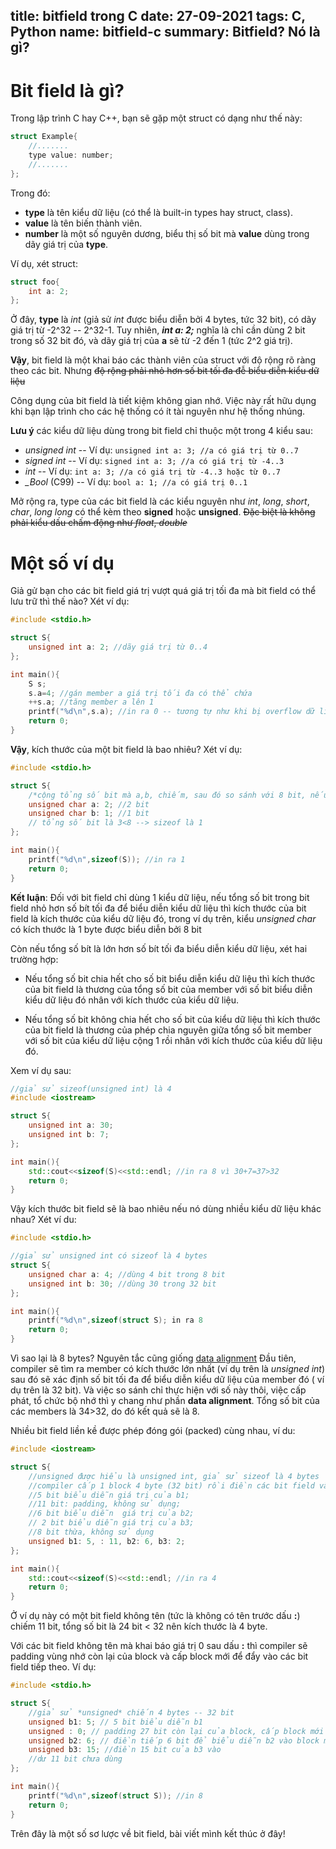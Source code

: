 title: bitfield trong C
date: 27-09-2021
tags: C, Python
name: bitfield-c
summary: Bitfield? Nó là gì?
-----------------



# Bit field là gì?

Trong lập trình C hay C++, bạn sẽ gặp một struct có dạng như thế này:

```c
struct Example{
    //.......
    type value: number;
    //.......
};
```

Trong đó:
* **type** là tên kiểu dữ liệu (có thể là built-in types hay struct, class).
* **value** là tên biến thành viên.
* **number** là một số nguyên dương, biểu thị số bit mà **value** dùng trong dãy giá trị của **type**.

Ví dụ, xét struct:

```c
struct foo{
    int a: 2;
};
```

Ở đây, **type** là *int* (giả sử *int* được biểu diễn bởi 4 bytes, tức 32 bit), có dãy giá trị từ -2^32 -- 2^32-1. Tuy nhiên, ***int a: 2;*** nghĩa là chỉ cần dùng 2 bit trong số 32 bit đó, và dãy giá trị của **a** sẽ từ -2 đến 1 (tức 2^2 giá trị).

**Vậy**, bit field là một khai báo các thành viên của struct  với độ rộng rõ ràng theo các bit. Nhưng ~~độ rộng phải nhỏ hơn số bit tối đa đễ biểu diễn kiểu dữ liệu~~

Công dụng của bit field là tiết kiệm không gian nhớ. Việc này rất hữu dụng khi bạn lập trình cho các hệ thống có ít tài nguyên như hệ thống nhúng.

**Lưu ý** các kiểu dữ liệu dùng trong bit field chỉ thuộc một trong 4 kiểu sau:

* *unsigned int* -- Ví dụ:  `unsigned int a: 3; //a có giá trị từ 0..7`
* *signed int* -- Ví dụ: `signed int a: 3; //a có giá trị từ -4..3`
* *int* -- Ví dụ: `int a: 3; //a có giá trị từ -4..3 hoặc từ 0..7`
* *_Bool* (C99) -- Ví dụ: `bool a: 1; //a có giá trị 0..1`

Mở rộng ra, type của các bit field là các kiểu nguyên như *int*, *long*, *short*, *char*, *long long* có thể kèm theo **signed** hoặc **unsigned**. ~~Đặc biệt là không phải kiểu dấu chấm động như *float*, *double*~~ 

# Một số ví dụ

Giả gử bạn cho các bit field giá trị vượt quá giá trị tối đa mà bit field có thể lưu trữ thì thế nào? Xét ví dụ:

```c
#include <stdio.h>

struct S{
    unsigned int a: 2; //dãy giá trị từ 0..4
};

int main(){
    S s;
    s.a=4; //gán member a giá trị tối đa có thể chứa
    ++s.a; //tăng member a lên 1
    printf("%d\n",s.a); //in ra 0 -- tương tự như khi bị overflow dữ liệu
    return 0;
}
```

**Vậy**, kích thước của một bit field là bao nhiêu? Xét ví dụ:

```c
#include <stdio.h>

struct S{
    /*cộng tổng số bit mà a,b, chiếm, sau đó so sánh với 8 bit, nếu nhỏ hơn 8 bit thì tính luôn là 1 byte*/
    unsigned char a: 2; //2 bit
    unsigned char b: 1; //1 bit
    // tổng số bit là 3<8 --> sizeof là 1
};

int main(){
    printf("%d\n",sizeof(S)); //in ra 1
    return 0;
}
```

**Kết luận**: Đối với bit field chỉ dùng 1 kiểu dữ liệu, nếu tổng số bit trong bit field nhỏ hơn số bít tối đa để biểu diễn kiểu dữ liệu thì kích thước của bit field là kích thước của kiểu dữ liệu đó, trong ví dụ trên, kiểu *unsigned char* có kích thước là 1 byte được biểu diễn bởi 8 bit

Còn nếu tổng số bít là lớn hơn số bít tối đa biểu diễn kiểu dữ liệu, xét hai trường hợp:

* Nếu tổng số bit chia hết cho số bit biểu diễn kiểu dữ liệu thì kích thước của bit field là thương của tổng số bit của member với số bit biểu diễn kiểu dữ liệu đó nhân với kích thước của kiểu dữ liệu.

* Nếu tổng số bit không chia hết cho số bit của kiểu dữ liệu thì kích thước của bit field là thương của phép chia nguyên giữa tổng số bit member với số bit của kiểu dữ liệu cộng 1 rồi nhân với kích thước của kiểu dữ liệu đó.

Xem ví dụ sau:

```cpp
//giả sử sizeof(unsigned int) là 4
#include <iostream>

struct S{
    unsigned int a: 30;
    unsigned int b: 7;
};

int main(){
    std::cout<<sizeof(S)<<std::endl; //in ra 8 vì 30+7=37>32
    return 0;
}
```

Vậy kích thước bit field sẽ là bao nhiêu nếu nó dùng nhiều kiểu dữ liệu khác nhau? Xét ví du:

```c
#include <stdio.h>

//giả sử unsigned int có sizeof là 4 bytes
struct S{
    unsigned char a: 4; //dùng 4 bit trong 8 bit
    unsigned int b: 30; //dùng 30 trong 32 bit
};

int main(){
    printf("%d\n",sizeof(struct S); in ra 8
    return 0;
}
```

Vì sao lại là 8 bytes? Nguyên tắc cũng giống [data alignment](https://ptv14.github.io/sizeof-struct-and-data-alignment/) Đầu tiên, compiler sẽ tìm ra member có kích thước lớn nhất (ví dụ trên là *unsigned int*) sau đó sẽ xác định số bit tối đa để biểu diễn kiểu dữ liệu của member đó ( ví dụ trên là 32 bit). Và việc so sánh chỉ thực hiện với số này thôi, việc cấp phát, tổ chức bộ nhớ thì y chang như phần **data alignment**. Tổng số bit của các members là 34>32, do đó kết quả sẽ là 8.

Nhiều bit field liền kề được phép đóng gói (packed) cùng nhau, ví du:

```cpp
#include <iostream>

struct S{
    //unsigned được hiểu là unsigned int, giả sử sizeof là 4 bytes
    //compiler cấp 1 block 4 byte (32 bit) rồi điền các bit field vào
    //5 bit biểu diễn giá trị của b1;
    //11 bit: padding, không sử dụng;
    //6 bit biểu diễn  giá trị của b2;
    // 2 bit biểu diễn giá trị của b3;
    //8 bit thừa, không sử dụng
    unsigned b1: 5, : 11, b2: 6, b3: 2; 
};

int main(){
    std::cout<<sizeof(S)<<std::endl; //in ra 4 
    return 0;
}
```

 Ở ví dụ này có một bit field không tên (tức là không có tên trước dấu **:**) chiếm 11 bit, tổng số bit là 24 bit < 32 nên kích thước là 4 byte.

Với các bit field không tên mà khai báo giá trị 0 sau dấu **:** thì compiler sẽ padding vùng nhớ còn lại của block và cấp block mới để đẩy vào các bit field tiếp theo. Ví dụ:

```c
#include <stdio.h>

struct S{
    //giả sử *unsigned* chiến 4 bytes -- 32 bit
    unsigned b1: 5; // 5 bit biểu diễn b1
    unsigned : 0; // padding 27 bit còn lại của block, cấp block mới
    unsigned b2: 6; // điền tiếp 6 bit để biểu diễn b2 vào block mới
    unsigned b3: 15; //điền 15 bit của b3 vào
    //dư 11 bit chưa dùng
};

int main(){
    printf("%d\n",sizeof(struct S)); //in 8
    return 0;
}
```

Trên đây là một số sơ lược về bit field, bài viết mình kết thúc ở đây!
